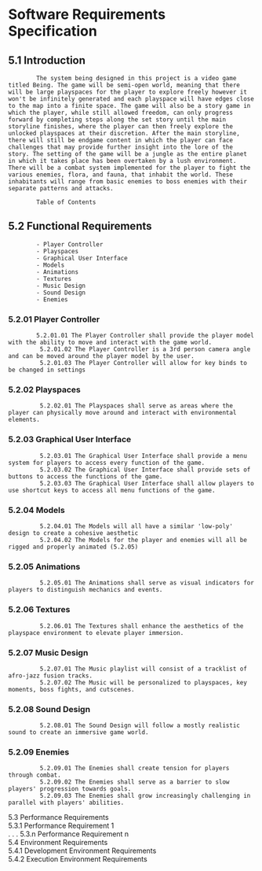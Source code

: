 # Software Requirements Specification

## 5.1   Introduction <br>
            The system being designed in this project is a video game titled Being. The game will be semi-open world, meaning that there will be large playspaces for the player to explore freely however it won't be infinitely generated and each playspace will have edges close to the map into a finite space. The game will also be a story game in which the player, while still allowed freedom, can only progress forward by completing steps along the set story until the main storyline finishes, where the player can then freely explore the unlocked playspaces at their discretion. After the main storyline, there will still be endgame content in which the player can face challenges that may provide further insight into the lore of the story. The setting of the game will be a jungle as the entire planet in which it takes place has been overtaken by a lush environment. There will be a combat system implemented for the player to fight the various enemies, flora, and fauna, that inhabit the world. These inhabitants will range from basic enemies to boss enemies with their separate patterns and attacks. 

            Table of Contents
            
## 5.2   Functional Requirements <br>
            - Player Controller
            - Playspaces
            - Graphical User Interface
            - Models
            - Animations
            - Textures
            - Music Design
            - Sound Design
            - Enemies
### 5.2.01 Player Controller <br>
            5.2.01.01 The Player Controller shall provide the player model with the ability to move and interact with the game world. 
             5.2.01.02 The Player Controller is a 3rd person camera angle and can be moved around the player model by the user.
             5.2.01.03 The Player Controller will allow for key binds to be changed in settings
### 5.2.02 Playspaces <br>
             5.2.02.01 The Playspaces shall serve as areas where the player can physically move around and interact with environmental elements. 
### 5.2.03 Graphical User Interface <br> 
             5.2.03.01 The Graphical User Interface shall provide a menu system for players to access every function of the game.
             5.2.03.02 The Graphical User Interface shall provide sets of buttons to access the functions of the game.
             5.2.03.03 The Graphical User Interface shall allow players to use shortcut keys to access all menu functions of the game.
### 5.2.04 Models <br>
             5.2.04.01 The Models will all have a similar 'low-poly' design to create a cohesive aesthetic
             5.2.04.02 The Models for the player and enemies will all be rigged and properly animated (5.2.05)
### 5.2.05 Animations <br>
             5.2.05.01 The Animations shall serve as visual indicators for players to distinguish mechanics and events.
### 5.2.06 Textures <br>
             5.2.06.01 The Textures shall enhance the aesthetics of the playspace environment to elevate player immersion. 
### 5.2.07 Music Design <br>
             5.2.07.01 The Music playlist will consist of a tracklist of afro-jazz fusion tracks.
             5.2.07.02 The Music will be personalized to playspaces, key moments, boss fights, and cutscenes.
### 5.2.08 Sound Design <br>
             5.2.08.01 The Sound Design will follow a mostly realistic sound to create an immersive game world.
### 5.2.09 Enemies <br>
             5.2.09.01 The Enemies shall create tension for players through combat.
             5.2.09.02 The Enemies shall serve as a barrier to slow players' progression towards goals.
             5.2.09.03 The Enemies shall grow increasingly challenging in parallel with players' abilities.

5.3   Performance Requirements <br>
5.3.1 Performance Requirement 1 <br>
                    .
                    .
                    .
5.3.n Performance Requirement n <br>
5.4   Environment Requirements <br>
5.4.1 Development Environment Requirements <br>
5.4.2 Execution Environment Requirements <br>
